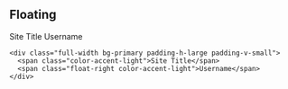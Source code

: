## Floating

<div class="full-width bg-primary padding-h-large padding-v-small">
  <span class="color-accent-light">Site Title</span>
  <span class="float-right color-accent-light">Username</span>
</div>

    <div class="full-width bg-primary padding-h-large padding-v-small">
      <span class="color-accent-light">Site Title</span>
      <span class="float-right color-accent-light">Username</span>
    </div>

